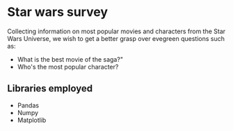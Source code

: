 # Star wars survey
Collecting information on most popular movies and characters from the Star Wars Universe, we wish to get a better grasp over evegreen questions such as:  
- What is the best movie of the saga?"
- Who's the most popular character?

## Libraries employed
- Pandas
- Numpy
- Matplotlib